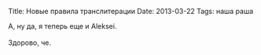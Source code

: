 Title: Новые правила транслитерации
Date: 2013-03-22
Tags: наша раша

<div class="text">А, ну да, я теперь еще и Aleksei.<br /><br />
Здорово, че.</div>
